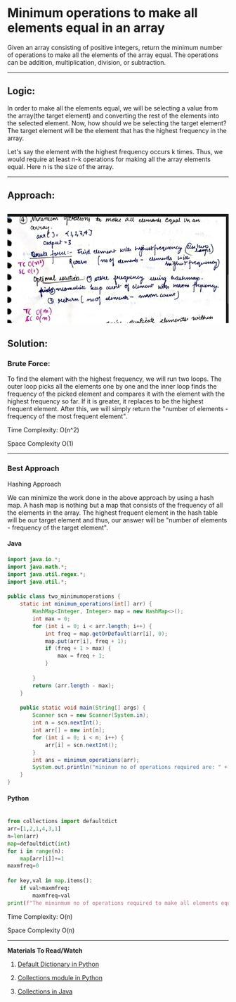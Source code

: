 # Minimum operations to make all elements equal in an array

Given an array consisting of positive integers, return the minimum number of operations to make all the elements of the array equal. The operations can be addition, multiplication, division, or subtraction.

---

## **Logic**:

In order to make all the elements equal, we will be selecting a value from the array(the target element) and converting the rest of the elements into the selected element. Now, how should we be selecting the target element? The target element will be the element that has the highest frequency in the array.

Let's say the element with the highest frequency occurs k times. Thus, we would require at least n-k operations for making all the array elements equal. Here n is the size of the array.

---

## **Approach**:

## ![alt text](./Images/minmoperations.png)

## **Solution**:

### **Brute Force**:

To find the element with the highest frequency, we will run two loops. The outer loop picks all the elements one by one and the inner loop finds the frequency of the picked element and compares it with the element with the highest frequency so far. If it is greater, it replaces to be the highest frequent element. After this, we will simply return the "number of elements - frequency of the most frequent element".

Time Complexity: O(n^2)

Space Complexity O(1)

---

### **Best Approach**

Hashing Approach

We can minimize the work done in the above approach by using a hash map. A hash map is nothing but a map that consists of the frequency of all the elements in the array. The highest frequent element in the hash table will be our target element and thus, our answer will be "number of elements - frequency of the target element".



#### Java

```Java
import java.io.*;
import java.math.*;
import java.util.regex.*;
import java.util.*;

public class two_minimumoperations {
    static int minimum_operations(int[] arr) {
        HashMap<Integer, Integer> map = new HashMap<>();
        int max = 0;
        for (int i = 0; i < arr.length; i++) {
            int freq = map.getOrDefault(arr[i], 0);
            map.put(arr[i], freq + 1);
            if (freq + 1 > max) {
                max = freq + 1;
            }

        }
        return (arr.length - max);
    }

    public static void main(String[] args) {
        Scanner scn = new Scanner(System.in);
        int n = scn.nextInt();
        int arr[] = new int[n];
        for (int i = 0; i < n; i++) {
            arr[i] = scn.nextInt();
        }
        int ans = minimum_operations(arr);
        System.out.println("mininum no of operations required are: " + ans);
    }
}


```

#### Python

```python

from collections import defaultdict
arr=[1,2,1,4,3,1]
n=len(arr)
map=defaultdict(int)
for i in range(n):
    map[arr[i]]+=1
maxmfreq=0

for key,val in map.items():
    if val>maxmfreq:
        maxmfreq=val
print(f"The mininmum no of operations required to make all elements equal is: {n-maxmfreq}")


```

Time Complexity: O(n)

Space Complexity O(n)

---

**Materials To Read/Watch**

1. [Default Dictionary in Python](https://realpython.com/python-defaultdict/)

2. [Collections module in Python](https://realpython.com/python-collections-module/)

3. [Collections in Java](https://www.youtube.com/watch?v=rzA7UJ-hQn4)
